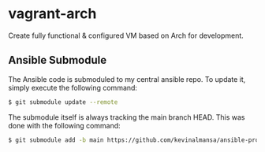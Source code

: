 # vagrant-arch

Create fully functional &amp; configured VM based on Arch for development.


## Ansible Submodule

The Ansible code is submoduled to my central ansible repo.
To update it, simply execute the following command:

```sh
$ git submodule update --remote
```

The submodule itself is always tracking the main branch HEAD.
This was done with the following command:

```sh
$ git submodule add -b main https://github.com/kevinalmansa/ansible-provisioning.git ansible
```
